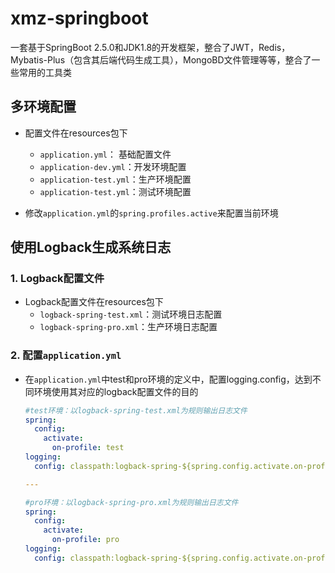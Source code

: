 # xmz-springboot
一套基于SpringBoot 2.5.0和JDK1.8的开发框架，整合了JWT，Redis，Mybatis-Plus（包含其后端代码生成工具），MongoBD文件管理等等，整合了一些常用的工具类
## 多环境配置
- 配置文件在resources包下
    - `application.yml`： 基础配置文件
    - `application-dev.yml`：开发环境配置
    - `application-test.yml`：生产环境配置
    - `application-test.yml`：测试环境配置

- 修改`application.yml`的`spring.profiles.active`来配置当前环境

## 使用Logback生成系统日志
### 1. Logback配置文件
- Logback配置文件在resources包下
    - `logback-spring-test.xml`：测试环境日志配置
    - `logback-spring-pro.xml`：生产环境日志配置
### 2. 配置`application.yml`
- 在`application.yml`中test和pro环境的定义中，配置logging.config，达到不同环境使用其对应的logback配置文件的目的

	```yaml
	#test环境：以logback-spring-test.xml为规则输出日志文件
	spring:
	  config:
	    activate:
	      on-profile: test
	logging:
	  config: classpath:logback-spring-${spring.config.activate.on-profile}.xml
	
	---
	
	#pro环境：以logback-spring-pro.xml为规则输出日志文件
	spring:
	  config:
	    activate:
	      on-profile: pro
	logging:
	  config: classpath:logback-spring-${spring.config.activate.on-profile}.xml
	```
